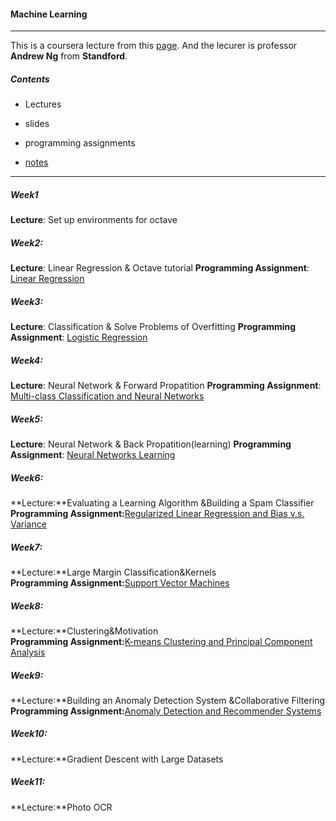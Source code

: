#### Machine Learning
---
 This is a coursera lecture from this [page](http://www.coursera.org/learn/machine-learning/). And the lecurer is professor **Andrew Ng** from **Standford**.
 
#####  Contents
* Lectures  

* slides   

* programming assignments

* [notes](http://share.coursera.org/wiki/index.php/ML:Main#Week_1)

---
##### Week1
**Lecture**: Set up environments for octave    

##### Week2:
**Lecture**: Linear Regression &amp; Octave tutorial
**Programming Assignment**: [Linear Regression](./machine-learning-ex1)

##### Week3:
**Lecture**: Classification &amp; Solve Problems of Overfitting
**Programming Assignment**: [Logistic Regression](./machine-learning-ex2)
##### Week4:
**Lecture**: Neural Network &amp; Forward Propatition
**Programming Assignment**: [Multi-class Classification and Neural Networks](./machine-learning-ex3)
##### Week5:
**Lecture**: Neural Network &amp; Back Propatition(learning)
**Programming Assignment**: [Neural Networks Learning](./machine-learning-ex4)   
##### Week6:
**Lecture:**Evaluating a Learning Algorithm
&amp;Building a Spam Classifier 
**Programming Assignment:**[Regularized Linear Regression and Bias v.s. Variance](./machine-learning-ex5)
##### Week7:
**Lecture:**Large Margin Classification&amp;Kernels  
**Programming Assignment:**[Support Vector Machines](./machine-learning-ex6)
##### Week8:
**Lecture:**Clustering&amp;Motivation  
**Programming Assignment:**[K-means Clustering and Principal Component Analysis](./machine-learning-ex7)
##### Week9:
**Lecture:**Building an Anomaly Detection System
&amp;Collaborative Filtering
**Programming Assignment:**[Anomaly Detection and Recommender Systems](./machine-learning-ex8)
##### Week10:
**Lecture:**Gradient Descent with Large Datasets
##### Week11:
**Lecture:**Photo OCR



